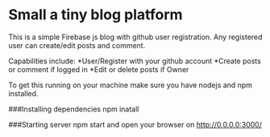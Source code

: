 # Small a tiny blog platform

This is a simple Firebase js blog with github user registration. Any registered user can create/edit posts and comment.

Capabilities include:
*User/Register with your github account
*Create posts or comment if logged in
*Edit or delete posts if Owner

To get this running on your machine make sure you have nodejs and npm installed.

###Installing dependencies
npm inatall

###Starting server
npm start and open your browser on http://0.0.0.0:3000/
